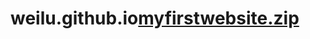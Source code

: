 # weilu.github.io[myfirstwebsite.zip](https://github.com/Luwei-vv/weilu.github.io/files/8836826/myfirstwebsite.zip)

